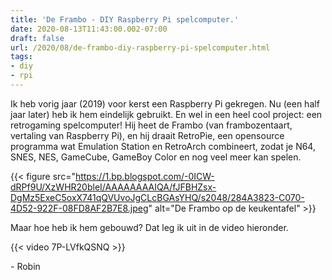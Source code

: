 ```yaml
---
title: 'De Frambo - DIY Raspberry Pi spelcomputer.'
date: 2020-08-13T11:43:00.002-07:00
draft: false
url: /2020/08/de-frambo-diy-raspberry-pi-spelcomputer.html
tags: 
- diy
- rpi
---
```


Ik heb vorig jaar (2019) voor kerst een Raspberry Pi gekregen. Nu (een half jaar later) heb ik hem eindelijk gebruikt. En wel in een heel cool project: een retrogaming spelcomputer! Hij heet de Frambo (van frambozentaart, vertaling van Raspberry Pi), en hij draait RetroPie, een opensource programma wat Emulation Station en RetroArch combineert, zodat je N64, SNES, NES, GameCube, GameBoy Color en nog veel meer kan spelen.

{{< figure src="https://1.bp.blogspot.com/-0ICW-dRPf9U/XzWHR20bleI/AAAAAAAAIQA/fJFBHZsx-DgMz5ExeC5oxX741qQVUvoJgCLcBGAsYHQ/s2048/284A3823-C070-4D52-922F-08FD8AF2B7E8.jpeg" alt="De Frambo op de keukentafel" >}}

Maar hoe heb ik hem gebouwd? Dat leg ik uit in de video hieronder.

{{< video 7P-LVfkQSNQ >}}

\- Robin
